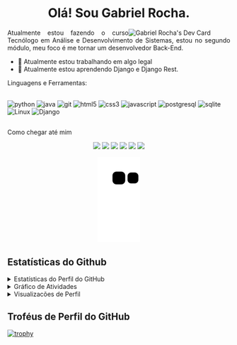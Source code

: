 <h1 align="center">Olá! Sou Gabriel Rocha.</h1>

<a href="https://app.daily.dev/RochaGabriell"><img align="right" src="https://github.com/RochaGabriell/RochaGabriell/blob/main/devcard.svg" width="230" alt="Gabriel Rocha's Dev Card"/></a>

<div>
    <p align="justify">
        Atualmente estou fazendo o curso Tecnólogo em Análise e Desenvolvimento de Sistemas, estou no segundo módulo,
        meu foco é me tornar um desenvolvedor Back-End.
    </p>
</div>

- 🔭 Atualmente estou trabalhando em algo legal
- 🌱 Atualmente estou aprendendo Django e Django Rest.

Linguagens e Ferramentas:

<div style="display: inline_block"><br>
    <img src="https://img.shields.io/badge/Python-3776AB?style=for-the-badge&logo=python&logoColor=white"
        alt="python" />
    <img src="https://img.shields.io/badge/Java-ED8B00?style=for-the-badge&logo=java&logoColor=white" alt="java" />
    <img src="https://img.shields.io/badge/GIT-E44C30?style=for-the-badge&logo=git&logoColor=white" alt="git" />
    <img src="https://img.shields.io/badge/HTML5-E34F26?style=for-the-badge&logo=html5&logoColor=white" alt="html5" />
    <img src="https://img.shields.io/badge/CSS3-1572B6?style=for-the-badge&logo=css3&logoColor=white" alt="css3" />
    <img src="https://img.shields.io/badge/JavaScript-323330?style=for-the-badge&logo=javascript&logoColor=F7DF1E"
        alt="javascript" />
    <img src="https://img.shields.io/badge/PostgreSQL-316192?style=for-the-badge&logo=postgresql&logoColor=white"
        alt="postgresql" />
    <img src="https://img.shields.io/badge/SQLite-07405E?style=for-the-badge&logo=sqlite&logoColor=white"
        alt="sqlite" />
    <img src="https://img.shields.io/badge/Linux-E34F26?style=for-the-badge&logo=linux&logoColor=black"
        alt="Linux" />
    <img src="https://img.shields.io/badge/Django-092E20?style=for-the-badge&logo=django&logoColor=green"
        alt="Django" />
</div>

##

Como chegar até mim

<div align="center">
    <a href="https://discord.gg/Kaasty#4770" target="_blank"><img
            src="https://img.shields.io/badge/Discord-7289DA?style=for-the-badge&logo=discord&logoColor=white"
            target="_blank"></a>
    <a href="mailto:rochagabriell.dev@gmail.com"><img
            src="https://img.shields.io/badge/-Gmail-%23333?style=for-the-badge&logo=gmail&logoColor=white"
            target="_blank"></a>
    <a href="https://www.instagram.com/rochagabriell.dev/" target="_blank"><img
            src="https://img.shields.io/badge/-Instagram-%23E4405F?style=for-the-badge&logo=instagram&logoColor=white"
            target="_blank"></a>
    <a href="https://www.linkedin.com/in/rochagabriell/" target="_blank"><img
            src="https://img.shields.io/badge/-LinkedIn-%230077B5?style=for-the-badge&logo=linkedin&logoColor=white"
            target="_blank"></a>
    <a href="https://t.me/RochaGabriell" target="_blank"><img
            src="https://img.shields.io/badge/Telegram-2CA5E0?style=for-the-badge&logo=telegram&logoColor=white"
            target="_blank"></a>
    <a href="https://wa.me/+5589999228477" target="_blank"><img
            src="https://img.shields.io/badge/whatsapp-4B7F1.svg?style=for-the-badge&logo=whatsapp&logoColor=white"></a>

   ![Snake animation](https://github.com/RochaGabriell/RochaGabriell/blob/output/github-contribution-grid-snake.svg)

</div>

## Estatísticas do Github

<details>
    <summary>Estatísticas do Perfil do GitHub</summary>
    <div align="center">
        <br />
        <a href="https://github.com/RochaGabriell">
            <img width="49.5%"
                src="https://github-readme-streak-stats.herokuapp.com/?user=RochaGabriell&theme=dark" />
        </a>
        <br />
        <a href="https://github.com/RochaGabriell">
            <img width="49.5%"
                src="https://github-readme-stats.vercel.app/api?username=RochaGabriell&show_icons=true&theme=dark&include_all_commits=true&count_private=true" />
        </a>
        <a href="https://github.com/RochaGabriell">
            <img width="41.5%"
                src="https://github-readme-stats.vercel.app/api/top-langs/?username=RochaGabriell&layout=compact&langs_count=10&theme=dark&hide=jupyter%20notebook" />
        </a>
        <br />
    </div>
</details>

<details>
    <summary>Gráfico de Atividades</summary>
    <br />
    <a href="https://github.com/RochaGabriell">
        <img
            src="https://github-readme-activity-graph.cyclic.app/graph?username=RochaGabriell&bg_color=151414&color=ffffff&line=f0fff7&point=199a22&area=true" />
    </a>
</details>

<details>
  <summary>Visualizacões de Perfil</summary>
  <br />
  <img src="https://komarev.com/ghpvc/?username=RochaGabriell&label=PROFILE+VIEWS&style=for-the-badge&color=blue">
</details>

## Troféus de Perfil do GitHub

[![trophy](https://github-profile-trophy.vercel.app/?username=RochaGabriell&row=1&margin-w=50&theme=darkhub)](https://github.com/ryo-ma/github-profile-trophy)
